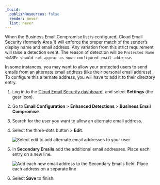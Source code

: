 ```yaml
---
_build:
  publishResources: false
  render: never
  list: never
---
```


When the Business Email Compromise list is configured, Cloud Email Security (formerly Area 1) will enforce the proper match of the sender’s display name and email address. Any variation from this strict requirement will raise a detection event. The reason of detection will be `Protected Name <NAME> should not appear as <non-configured email address>`. 

In some instances, you may want to allow your protected users to send emails from an alternate email address (like their personal email address). To configure this alternate address, you will have to add it to their directory entry.

1. Log in to the [Cloud Email Security dashboard](https://horizon.area1security.com/), and select **Settings** (the gear icon).

2. Go to **Email Configuration** > **Enhanced Detections** > **Business Email Compromise**.

3. Search for the user you want to allow an alternate email address.

4. Select the three-dots button > **Edit**.

    ![Select edit to add alternate email addresses to your user](/images/email-security/bec/o365/step4-edit-user.png)

5. In **Secondary Emails** add the additional email addresses. Place each entry on a new line.

    ![Add each new email address to the Secondary Emails field. Place each address on a separate line](/images/email-security/bec/o365/step5-new-email.png)

6. Select **Save** to finish.